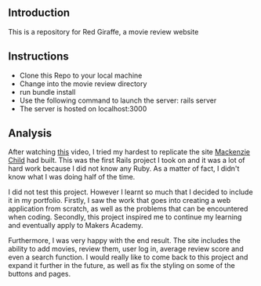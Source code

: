 ## Introduction

This is a repository for Red Giraffe, a movie review website

## Instructions

* Clone this Repo to your local machine
* Change into the movie review directory
* run bundle install
* Use the following command to launch the server: rails server
* The server is hosted on localhost:3000

## Analysis

After watching [this](https://www.youtube.com/watch?v=0DR5JLZ2Qgg&list=PL23ZvcdS3XPLNdRYB_QyomQsShx59tpc-&index=5) video, I tried my hardest to replicate the site [Mackenzie Child](https://www.youtube.com/channel/UCfWZwsP8trUy5uHJg8gcGIQ) had built. This was the first Rails project I took on and it was a lot of hard work because I did not know any Ruby. As a matter of fact, I didn't know what I was doing half of the time.

I did not test this project. However I learnt so much that I decided to include it in my portfolio. Firstly, I saw the work that goes into creating a web application from scratch, as well as the problems that can be encountered when coding. Secondly, this project inspired me to continue my learning and eventually apply to Makers Academy. 

Furthermore, I was very happy with the end result. The site includes the ability to add movies, review them, user log in, average review score and even a search function. I would really like to come back to this project and expand it further in the future, as well as fix the styling on some of the buttons and pages.
